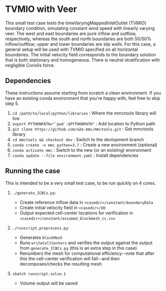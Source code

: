 # TVMIO with Veer

This small test case tests the timeVaryingMappedInletOutlet (TVMIO) boundary
condition, simulating constant wind speed with linearly varying veer. The west
and east boundaries are pure inflow and outflow, respectively, whereas the 
south and north boundaries are both 50/50% inflow/outflow; upper and lower
boundaries are slip walls. For this case, a general setup will be used with
TVMIO specified on all horizontal boundaries. The initial velocity field
corresponds to the boundary solution that is both stationary and homogeneous.
There is neutral stratification with negligible Coriolis force.

## Dependencies
These instructions assume starting from scratch a clean environment. If you
have an existing conda environment that you're happy with, feel free to skip
step 5.

1. `cd /path/to/local/python/libraries` : Where the mmctools library will live
2. ``export PYTHONPATH="`pwd`:$PYTHONPATH"`` : Add location to Python path
3. `git clone https://github.com/a2e-mmc/mmctools.git` : Get mmctools library
4. `cd mmctools && checkout dev` : Switch to the devlopment branch
5. `conda create -n mmc python=3.7` : Create a new environment (optional)
6. `conda activate mmc` : Switch to the new (or an existing) environment
7. `conda update --file environment.yaml` : Install dependencies

## Running the case
This is intended to be a very small test case, to be run quickly on 4 cores.

1. `./generate_ICBCs.py`:

    - Create reference inflow data in `<casedir>/constant/boundaryData`
    - Create initial velocity field in `<casedir>/U0`
    - Output expected cell-center locations for verification in
      `<casedir>/constant/assumed_blockmesh_cc.csv`

2. `./runscript.preprocess.py`:

    - Generates `blockMesh`
    - Runs `writeCellCenters` and verifies the output against the output from
      `generate_ICBCs.py` (this is an extra step in this case)
    - Renumbers the mesh for computational efficiency--note that after this
      the cell-center verification will fail--and then decomposes/checks the
      resulting mesh

3. `sbatch runscript.solve.1`

    - Volume output will be saved 
